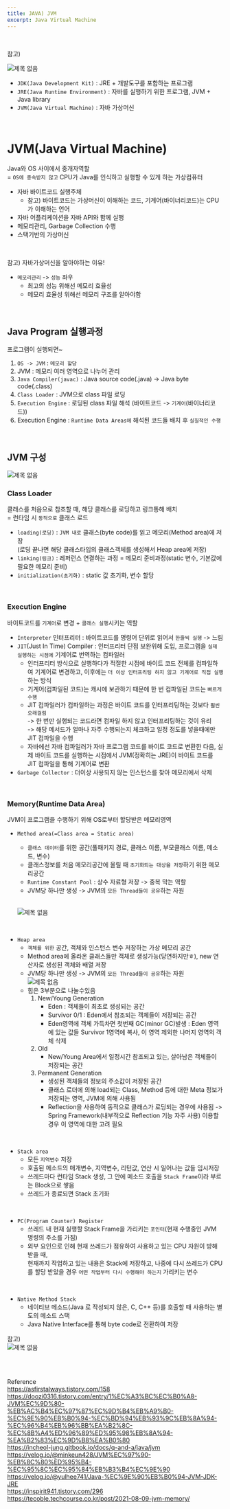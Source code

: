 ```yaml
---
title: JAVA) JVM
excerpt: Java Virtual Machine
---
```


<br/>

참고)    

![제목 없음](https://user-images.githubusercontent.com/103614357/189710222-5f60e938-e5a3-413d-b1cd-35d073241780.png)  

- `JDK(Java Development Kit)` : JRE + 개발도구를 포함하는 프로그램    
- `JRE(Java Runtime Environment)` : 자바를 실행하기 위한 프로그램, JVM + Java library  
- `JVM(Java Virtual Machine)` : 자바 가상머신   

<br/>

# JVM(Java Virtual Machine)  
Java와 OS 사이에서 중개자역할  
= `OS에 종속받지 않고` CPU가 Java를 인식하고 실행할 수 있게 하는 가상컴퓨터  
- 자바 바이트코드 실행주체  
  - 참고) 바이트코드는 가상머신이 이해하는 코드, 기계어(바이너리코드)는 CPU가 이해하는 언어  
- 자바 어플리케이션을 자바 API와 함께 실행  
- 메모리관리, Garbage Collection 수행  
- 스택기반의 가상머신

<br/>  

참고) 자바가상머신을 알아야하는 이유!  
  - `메모리관리` -> `성능` 좌우    
    - 최고의 성능 위해선 메모리 효율성    
    - 메모리 효율성 위해선 메모리 구조를 알아야함  

<br/>

## Java Program 실행과정  
프로그램이 실행되면~  
1. `OS -> JVM` : `메모리 할당`  
2. JVM : 메모리 여러 영역으로 나누어 관리
3. `Java Compiler(javac)` : Java source code(.java) -> Java byte code(.class)
4. `Class Loader` : JVM으로 class 파일 로딩  
5. `Execution Engine` : 로딩된 class 파일 해석 (바이트코드 -> `기계어`(바이너리코드))  
6. Execution Engine : `Runtime Data Areas에` 해석된 코드들 배치 후 `실질적인 수행`  

<br/>

## JVM 구성  

![제목 없음](https://user-images.githubusercontent.com/103614357/189691111-8071a123-175e-4235-ad42-53da4290f85e.png)  

### Class Loader  
클래스를 처음으로 참조할 때, 해당 클래스를 로딩하고 링크통해 배치   
= 런타임 시 `동적으로` 클래스 로드   
- `loading(로딩)` : `JVM 내로` 클래스(byte code)를 읽고 메모리(Method area)에 저장  
  (로딩 끝나면 해당 클래스타입의 클래스객체를 생성해서 Heap area에 저장)
- `linking(링크)` : 레퍼런스 연결하는 과정 = 메모리 준비과정(static 변수, 기본값에 필요한 메모리 준비)
- `initialization(초기화)` : static 값 초기화, 변수 할당  

<br/>

### Execution Engine  
바이트코드를 `기계어`로 변경 + `클래스 실행`시키는 역할   
- `Interpreter` 인터프리터 : 바이트코드를 명령어 단위로 읽어서 `한줄씩 실행` -> 느림  
- `JIT`(Just In Time) Compiler : 인터프리터 단점 보완위해 도입, 프로그램을 `실제 실행하는 시점에` 기계어로 번역하는 컴파일러  
  - 인터프리터 방식으로 실행하다가 적절한 시점에 바이트 코드 전체를 컴파일하여 기계어로 변경하고, 이후에는 `더 이상 인터프리팅 하지 않고 기계어로 직접 실행`하는 방식
  - 기계어(컴파일된 코드)는 캐시에 보관하기 때문에 한 번 컴파일된 코드는 `빠르게 수행`
  - JIT 컴파일러가 컴파일하는 과정은 바이트 코드를 인터프리팅하는 것보다 `훨씬 오래걸림`   
    -> 한 번만 실행되는 코드라면 컴파일 하지 않고 인터프리팅하는 것이 유리    
    -> 해당 메서드가 얼마나 자주 수행되는지 체크하고 일정 정도를 넣을때에만 JIT 컴파일을 수행   
  - 자바에선 자바 컴파일러가 자바 프로그램 코드를 바이트 코드로 변환한 다음, 실제 바이트 코드를 실행하는 시점에서 JVM(정확히는 JRE)이 바이트 코드를 JIT 컴파일을 통해 기계어로 변환
- `Garbage Collector` : 더이상 사용되지 않는 인스턴스를 찾아 메모리에서 삭제  

<br/>

### Memory(Runtime Data Area)  
JVM이 프로그램을 수행하기 위해 OS로부터 할당받은 메모리영역  

- `Method area(=Class area = Static area)`  
  - `클래스 데이터`를 위한 공간(풀패키지 경로, 클래스 이름, 부모클래스 이름, 메소드, 변수)  
  - 클래스정보를 처음 메모리공간에 올릴 때 `초기화되는 대상을 저장`하기 위한 메모리공간  
  - `Runtime Constant Pool` : 상수 자료형 저장 -> 중복 막는 역할
  - JVM당 하나만 생성 -> JVM의 `모든 Thread들이 공유`하는 자원  
  <br/>   
  
  ![제목 없음](https://user-images.githubusercontent.com/103614357/189955527-cad089d5-2eb3-400a-962d-bab81751b8df.png)  

<br/>

- `Heap area`
  - `객체를 위한` 공간, 객체와 인스턴스 변수 저장하는 가상 메모리 공간  
  - Method area에 올라온 클래스들만 객체로 생성가능(당연하지만ㅎ), new 연산자로 생성된 객체와 배열 저장  
  - JVM당 하나만 생성 -> JVM의 `모든 Thread들이 공유`하는 자원    
    ![제목 없음](https://user-images.githubusercontent.com/103614357/189710963-ae1ec069-96be-49a0-8b69-4f5ae09bf7eb.png)      
  - 힙은 3부분으로 나눌수있음 
     1) New/Young Generation  
        - Eden : 객체들이 최초로 생성되는 공간   
        - Survivor 0/1 : Eden에서 참조되는 객체들이 저장되는 공간   
        - Eden영역에 객체 가득차면 첫번째 GC(minor GC)발생 : Eden 영역에 있는 값들 Survivor 1영역에 복사, 이 영역 제외한 나머지 영역의 객체 삭제   
     2) Old   
        - New/Young Area에서 일정시간 참조되고 있는, 살아남은 객체들이 저장되는 공간     
     3) Permanent Generation   
        - 생성된 객체들의 정보의 주소값이 저장된 공간   
        - 클래스 로더에 의해 load되는 Class, Method 등에 대한 Meta 정보가 저장되는 영역, JVM에 의해 사용됨    
        - Reflection을 사용하여 동적으로 클래스가 로딩되는 경우에 사용됨 -> Spring Framework(내부적으로 Reflection 기능 자주 사용) 이용할 경우 이 영역에 대한 고려 필요    

<br/>

- `Stack area`
  - 모든 `지역변수` 저장  
  - 호출된 메소드의 매개변수, 지역변수, 리턴값, 연산 시 일어나는 값들 임시저장   
  - 쓰레드마다 런타임 Stack 생성, 그 안에 메소드 호출을 `Stack Frame`이라 부르는 Block으로 쌓음   
  - 쓰레드가 종료되면 Stack 초기화  

<br/>

- `PC(Program Counter) Register`  
  - 쓰레드 내 현재 실행할 Stack Frame을 가리키는 `포인터`(현재 수행중인 JVM 명령의 주소를 가짐)  
  - 외부 요인으로 인해 현재 쓰레드가 점유하여 사용하고 있는 CPU 자원이 방해 받을 때,    
    현재까지 작업하고 있는 내용은 Stack에 저장하고, 나중에 다시 쓰레드가 CPU를 할당 받았을 경우 
    `어떤 작업부터 다시 수행해야 하는지` 가리키는 변수

<br/>

- `Native Method Stack`
  - 네이티브 메소드(Java 로 작성되지 않은, C, C++ 등)를 호출할 때 사용하는 별도의 메소드 스택
  - Java Native Interface를 통해 byte code로 전환하여 저장  

참고)   
![제목 없음](https://user-images.githubusercontent.com/103614357/189708945-da850534-96f1-429e-bc7b-161b6caa6ad3.png)   

<br/><br/>

Reference   
https://asfirstalways.tistory.com/158
https://doozi0316.tistory.com/entry/1%EC%A3%BC%EC%B0%A8-JVM%EC%9D%80-%EB%AC%B4%EC%97%87%EC%9D%B4%EB%A9%B0-%EC%9E%90%EB%B0%94-%EC%BD%94%EB%93%9C%EB%8A%94-%EC%96%B4%EB%96%BB%EA%B2%8C-%EC%8B%A4%ED%96%89%ED%95%98%EB%8A%94-%EA%B2%83%EC%9D%B8%EA%B0%80  
https://incheol-jung.gitbook.io/docs/q-and-a/java/jvm   
https://velog.io/@minkeun428/JVM%EC%97%90-%EB%8C%80%ED%95%B4-%EC%95%8C%EC%95%84%EB%B3%B4%EC%9E%90   
https://velog.io/@yulhee741/Java-%EC%9E%90%EB%B0%94-JVM-JDK-JRE   
https://inspirit941.tistory.com/296   
https://tecoble.techcourse.co.kr/post/2021-08-09-jvm-memory/  
<br/>
